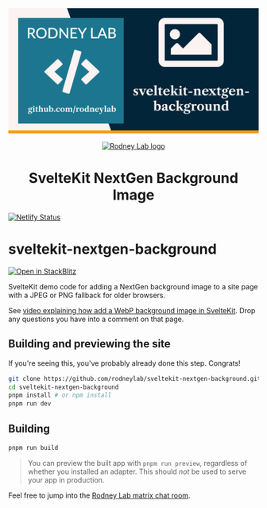 <img src="./images/rodneylab-github-sveltekit-nextgen-background.png" alt="Rodney Lab sveltekit-nextgen-background Github banner">

<p align="center">
  <a aria-label="Open Rodney Lab site" href="https://rodneylab.com" rel="nofollow noopener noreferrer">
    <img alt="Rodney Lab logo" src="https://rodneylab.com/assets/icon.png" width="60" />
  </a>
</p>
<h1 align="center">
  SvelteKit NextGen Background Image
</h1>

[![Netlify Status](https://api.netlify.com/api/v1/badges/a0dd75d1-108f-4852-9bef-3456b5476243/deploy-status)](https://app.netlify.com/sites/eloquent-beaver-f13d7d/deploys)

# sveltekit-nextgen-background

[![Open in StackBlitz](https://developer.stackblitz.com/img/open_in_stackblitz.svg)](https://stackblitz.com/github/rodneylab/sveltekit-nextgen-background)

SvelteKit demo code for adding a NextGen background image to a site page with a JPEG or PNG fallback for older browsers.

See <a href="https://rodneylab.com/sveltekit-next-gen-background-image/">video explaining how add a WebP background image in SvelteKit</a>. Drop any questions you have into a comment on that page.

## Building and previewing the site

If you're seeing this, you've probably already done this step. Congrats!

```bash
git clone https://github.com/rodneylab/sveltekit-nextgen-background.git my-new-mdsvex-blog
cd sveltekit-nextgen-background
pnpm install # or npm install
pnpm run dev
```

## Building

```bash
pnpm run build
```

> You can preview the built app with `pnpm run preview`, regardless of whether you installed an adapter. This should _not_ be used to serve your app in production.

Feel free to jump into the [Rodney Lab matrix chat room](https://matrix.to/#/%23rodney:matrix.org).
